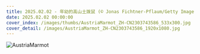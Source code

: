 ```yaml
---
title: 2025.02.02 - 年幼的高山土拨鼠 (© Jonas Fichtner-Pflaum/Getty Images)
date: 2025.02.02 00:00:00
cover_index: /images/thumbs/AustriaMarmot_ZH-CN2303743586_533x300.jpg
cover_detail: /images/AustriaMarmot_ZH-CN2303743586_1920x1080.jpg
---
```


![AustriaMarmot](/images/AustriaMarmot_ZH-CN2303743586_1920x1080.jpg)
